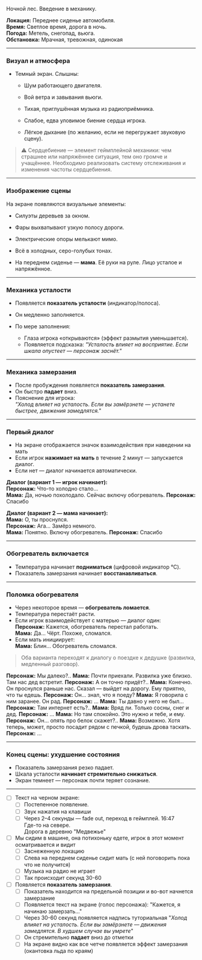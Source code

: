 Ночной лес. Введение в механику.

**Локация:** Переднее сиденье автомобиля.  
**Время:** Светлое время, дорога в ночь.  
**Погода:** Метель, снегопад, вьюга.  
**Обстановка:** Мрачная, тревожная, одинокая

---
### **Визуал и атмосфера**

- Темный экран. Слышны:
    
    - Шум работающего двигателя.
        
    - Вой ветра и завывания вьюги.
        
    - Тихая, приглушённая музыка из радиоприёмника.
        
    - Слабое, едва уловимое биение сердца игрока.
        
    - Лёгкое дыхание (по желанию, если не перегружает звуковую сцену).
        

> ⚠️ Сердцебиение — элемент геймплейной механики: чем страшнее или напряжённее ситуация, тем оно громче и учащённее. Необходимо реализовать систему отслеживания и изменения частоты сердцебиения.

---
### **Изображение сцены**

На экране появляются визуальные элементы:

- Силуэты деревьев за окном.
    
- Фары выхватывают узкую полосу дороги.
    
- Электрические опоры мелькают мимо.
    
- Всё в холодных, серо-голубых тонах.
    
- На переднем сиденье — **мама**. Её руки на руле. Лицо усталое и напряжённое.
    

---

### **Механика усталости**

- Появляется **показатель усталости** (индикатор/полоса).
    
- Он медленно заполняется.
    
- По мере заполнения:
    - Глаза игрока «открываются» (эффект размытия уменьшается).
    - Появляется подсказка:  _"Усталость влияет на восприятие. Если шкала опустеет — персонаж заснёт."_

---

### **Механика замерзания**

- После пробуждения появляется **показатель замерзания**.
- Он быстро **падает** вниз.
- Пояснение для игрока:  
    _"Холод влияет на усталость. Если вы замёрзнете — устанете быстрее, движения замедлятся."_

---

### **Первый диалог**

- На экране отображается значок взаимодействия при наведении на мать
- Если игрок **нажимает на мать** в течение 2 минут — запускается диалог.
- Если нет — диалог начинается автоматически.

**Диалог (вариант 1 — игрок начинает):**  
**Персонаж:** Что-то холодно стало…  
**Мама:** Да, ночью похолодало. Сейчас включу обогреватель.
**Персонаж:** Спасибо

**Диалог (вариант 2 — мама начинает):**  
**Мама:** О, ты проснулся.  
**Персонаж:** Ага… Замёрз немного.  
**Мама:** Понятно. Включу обогреватель.
**Персонаж:** Спасибо

---

### **Обогреватель включается**

- Температура начинает **подниматься** (цифровой индикатор °C).
- Показатель замерзания начинает **восстанавливаться**.

---

### **Поломка обогревателя**

- Через некоторое время — **обогреватель ломается**.
- Температура перестаёт расти.
- Если игрок взаимодействует с матерью — диалог один:  
    **Персонаж:** Кажется, обогреватель перестал работать.  
    **Мама:** Да… Чёрт. Похоже, сломался.
- Если мать инициирует:  
    **Мама:** Блин… Обогреватель сломался.
    

> Оба варианта переходят к диалогу о поездке к дедушке (развилка, медленный разговор).

**Персонаж:** Мы далеко?..
**Мама:** Почти приехали. Развилка уже близко. Там нас дед встретит.
**Персонаж:** А он точно придёт?..
**Мама:**  Конечно. Он проснулся раньше нас. Сказал — выйдет на дорогу. Ему приятно, что ты едешь.
**Персонаж:** Он… знал, что я поеду?
**Мама:**  Я говорила с ним заранее. Он рад. 
**Персонаж:** …
**Мама:**  Ты давно у него не был…
**Персонаж:** Там интернет есть?..
**Мама:**  Вряд ли. Только сосны, снег и дед.
**Персонаж:** …
**Мама:**  Но там спокойно. Это нужно и тебе, и ему.
**Персонаж:** Он… опять про белок скажет?..
**Мама:**  Возможно. Хотя теперь, может, просто посадит рядом с печкой, будешь дрова таскать.
**Персонаж:** …

---

### **Конец сцены: ухудшение состояния**
- Показатель замерзания резко падает.
- Шкала усталости **начинает стремительно снижаться**.
- Экран темнеет — персонаж почти теряет сознание.



--- 
- [ ] Текст на черном экране:
	- [ ] Постепенное появление.
	- [ ] Звук нажатия на клавиши
	- [ ] Через 2–4 секунды — fade out, переход в геймплей.
16:47  
Где-то на севере.  
Дорога в деревню "Медвежье"

- [ ] Мы сидим в машине, она потихоньку едете, игрок в этот момент осматривается и видит
	- [ ] Заснеженную локацию
	- [ ] Слева на переднем сиденье сидит мать (с ней поговорить пока что не получится)
	- [ ] Музыка на радио не играет
	- [ ] Так происходит секунд 30-60
	      
- [ ] Появляется **показатель замерзания**.
	- [ ] Показатель находится на предельной позиции и во-вот начнется замерзание
	- [ ] Появляется текст на экране (голос персонажа): "Кажется, я начинаю замерзать..."
	- [ ] Через 30-60 секунд появляется надпись туториальная "_Холод влияет на усталость. Если вы замёрзнете — движения замедлятся. В худшем случае вы умрете_"
	- [ ] Он стремительно **падает** вниз до отметки
	- [ ] На экране видно как все четче появляется эффект замерзания (окантовка льда по краям)
